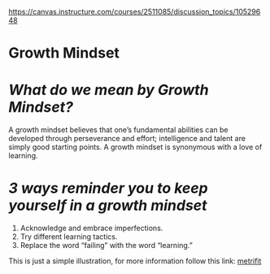 https://canvas.instructure.com/courses/2511085/discussion_topics/10529648

<H1> Growth Mindset</H1>

# *What do we mean by Growth Mindset?*
A growth mindset believes that one’s fundamental abilities can be developed through perseverance and effort; intelligence and talent are simply good starting points. A growth mindset is synonymous with a love of learning.

# *3 ways reminder you to keep yourself in a growth mindset*

1. Acknowledge and embrace imperfections.
2. Try different learning tactics.
3. Replace the word “failing” with the word “learning.”

This is just a simple illustration, for more information follow this link:  <a href="https://metrifit.com/blog/a-growth-mindset-can-help-you-be-the-best/">metrifit</a>